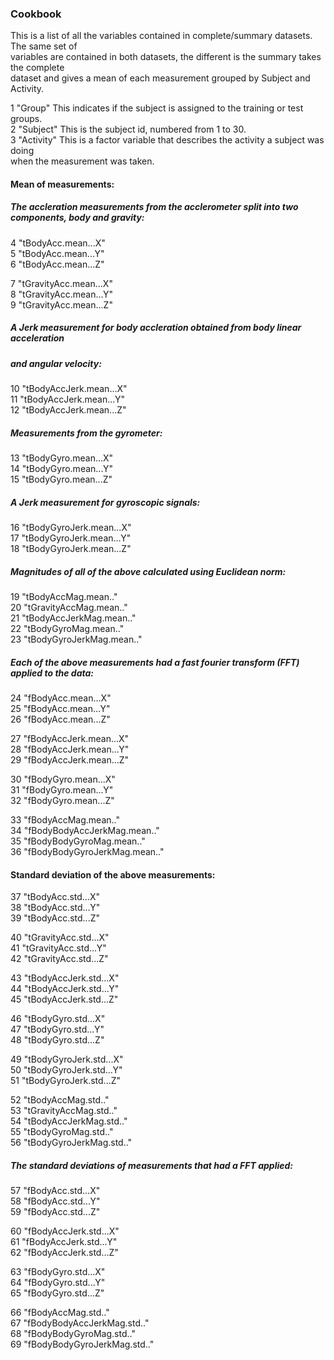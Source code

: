 ### Cookbook  
  
This is a list of all the variables contained in complete/summary datasets. The same set of  
variables are contained in both datasets, the different is the summary takes the complete  
dataset and gives a mean of each measurement grouped by Subject and Activity.   
   
    
1 "Group" This indicates if the subject is assigned to the training or test groups.  
2 "Subject" This is the subject id, numbered from 1 to 30.  
3 "Activity" This is a factor variable that describes the activity a subject was doing    
  when the measurement was taken.  

  
#### Mean of measurements:  

##### The accleration measurements from the acclerometer split into two components, body and gravity:  
  
4 "tBodyAcc.mean...X"  
5 "tBodyAcc.mean...Y"  
6 "tBodyAcc.mean...Z"  
  
7 "tGravityAcc.mean...X"  
8 "tGravityAcc.mean...Y"  
9 "tGravityAcc.mean...Z"  
   
##### A Jerk measurement for body accleration obtained from body linear acceleration   
##### and angular velocity:  
  
10 "tBodyAccJerk.mean...X"  
11 "tBodyAccJerk.mean...Y"  
12 "tBodyAccJerk.mean...Z"  
  
##### Measurements from the gyrometer:  
    
13 "tBodyGyro.mean...X"  
14 "tBodyGyro.mean...Y"  
15 "tBodyGyro.mean...Z"  
  
##### A Jerk measurement for gyroscopic signals:    
  
16 "tBodyGyroJerk.mean...X"  
17 "tBodyGyroJerk.mean...Y"  
18 "tBodyGyroJerk.mean...Z"  
  
##### Magnitudes of all of the above calculated using Euclidean norm:  
    
19 "tBodyAccMag.mean.."  
20 "tGravityAccMag.mean.."  
21 "tBodyAccJerkMag.mean.."  
22 "tBodyGyroMag.mean.."  
23 "tBodyGyroJerkMag.mean.."  
  
##### Each of the above measurements had a fast fourier transform (FFT) applied to the data:  
  
24 "fBodyAcc.mean...X"  
25 "fBodyAcc.mean...Y"  
26 "fBodyAcc.mean...Z"  

27 "fBodyAccJerk.mean...X"  
28 "fBodyAccJerk.mean...Y"  
29 "fBodyAccJerk.mean...Z"  

30 "fBodyGyro.mean...X"  
31 "fBodyGyro.mean...Y"  
32 "fBodyGyro.mean...Z"  
  
33 "fBodyAccMag.mean.."  
34 "fBodyBodyAccJerkMag.mean.."  
35 "fBodyBodyGyroMag.mean.."  
36 "fBodyBodyGyroJerkMag.mean.."  
  
#### Standard deviation of the above measurements:  
  
37 "tBodyAcc.std...X"  
38 "tBodyAcc.std...Y"  
39 "tBodyAcc.std...Z"  
  
40 "tGravityAcc.std...X"  
41 "tGravityAcc.std...Y"  
42 "tGravityAcc.std...Z"  
  
43 "tBodyAccJerk.std...X"  
44 "tBodyAccJerk.std...Y"  
45 "tBodyAccJerk.std...Z"  
  
46 "tBodyGyro.std...X"  
47 "tBodyGyro.std...Y"  
48 "tBodyGyro.std...Z"  
  
49 "tBodyGyroJerk.std...X"  
50 "tBodyGyroJerk.std...Y"  
51 "tBodyGyroJerk.std...Z"  
  
52 "tBodyAccMag.std.."  
53 "tGravityAccMag.std.."  
54 "tBodyAccJerkMag.std.."  
55 "tBodyGyroMag.std.."  
56 "tBodyGyroJerkMag.std.."  
  
##### The standard deviations of measurements that had a FFT applied:  
  
57 "fBodyAcc.std...X"  
58 "fBodyAcc.std...Y"  
59 "fBodyAcc.std...Z"  
  
60 "fBodyAccJerk.std...X"  
61 "fBodyAccJerk.std...Y"  
62 "fBodyAccJerk.std...Z"  
  
63 "fBodyGyro.std...X"  
64 "fBodyGyro.std...Y"  
65 "fBodyGyro.std...Z"  
  
66 "fBodyAccMag.std.."  
67 "fBodyBodyAccJerkMag.std.."  
68 "fBodyBodyGyroMag.std.."  
69 "fBodyBodyGyroJerkMag.std.."
  
